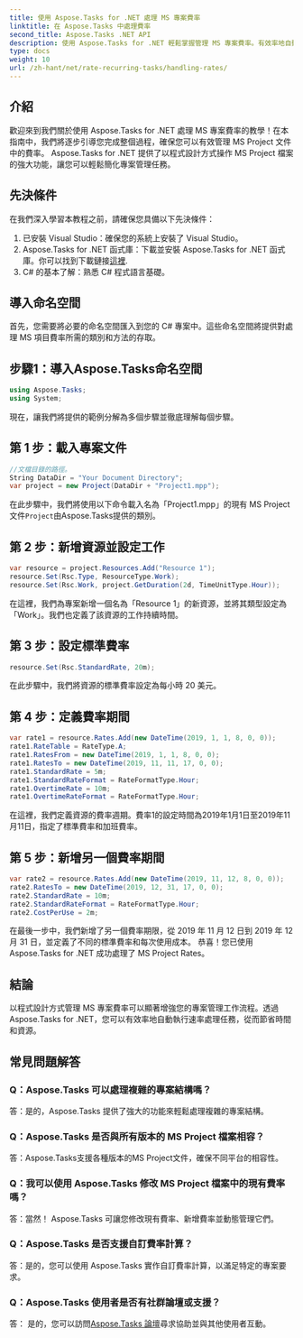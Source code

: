 ```yaml
---
title: 使用 Aspose.Tasks for .NET 處理 MS 專案費率
linktitle: 在 Aspose.Tasks 中處理費率
second_title: Aspose.Tasks .NET API
description: 使用 Aspose.Tasks for .NET 輕鬆掌握管理 MS 專案費率。有效率地自動化任務，讓專案工作流程更加順暢。
type: docs
weight: 10
url: /zh-hant/net/rate-recurring-tasks/handling-rates/
---
```

## 介紹
歡迎來到我們關於使用 Aspose.Tasks for .NET 處理 MS 專案費率的教學！在本指南中，我們將逐步引導您完成整個過程，確保您可以有效管理 MS Project 文件中的費率。 Aspose.Tasks for .NET 提供了以程式設計方式操作 MS Project 檔案的強大功能，讓您可以輕鬆簡化專案管理任務。
## 先決條件
在我們深入學習本教程之前，請確保您具備以下先決條件：
1. 已安裝 Visual Studio：確保您的系統上安裝了 Visual Studio。
2.  Aspose.Tasks for .NET 函式庫：下載並安裝 Aspose.Tasks for .NET 函式庫。你可以找到下載鏈接[這裡](https://releases.aspose.com/tasks/net/).
3. C# 的基本了解：熟悉 C# 程式語言基礎。
## 導入命名空間
首先，您需要將必要的命名空間匯入到您的 C# 專案中。這些命名空間將提供對處理 MS 項目費率所需的類別和方法的存取。
## 步驟1：導入Aspose.Tasks命名空間
```csharp
using Aspose.Tasks;
using System;

```
現在，讓我們將提供的範例分解為多個步驟並徹底理解每個步驟。
## 第 1 步：載入專案文件
```csharp
//文檔目錄的路徑。
String DataDir = "Your Document Directory";
var project = new Project(DataDir + "Project1.mpp");
```
在此步驟中，我們將使用以下命令載入名為「Project1.mpp」的現有 MS Project 文件`Project`由Aspose.Tasks提供的類別。
## 第 2 步：新增資源並設定工作
```csharp
var resource = project.Resources.Add("Resource 1");
resource.Set(Rsc.Type, ResourceType.Work);
resource.Set(Rsc.Work, project.GetDuration(2d, TimeUnitType.Hour));
```
在這裡，我們為專案新增一個名為「Resource 1」的新資源，並將其類型設定為「Work」。我們也定義了該資源的工作持續時間。
## 第 3 步：設定標準費率
```csharp
resource.Set(Rsc.StandardRate, 20m);
```
在此步驟中，我們將資源的標準費率設定為每小時 20 美元。
## 第 4 步：定義費率期間
```csharp
var rate1 = resource.Rates.Add(new DateTime(2019, 1, 1, 8, 0, 0));
rate1.RateTable = RateType.A;
rate1.RatesFrom = new DateTime(2019, 1, 1, 8, 0, 0);
rate1.RatesTo = new DateTime(2019, 11, 11, 17, 0, 0);
rate1.StandardRate = 5m;
rate1.StandardRateFormat = RateFormatType.Hour;
rate1.OvertimeRate = 10m;
rate1.OvertimeRateFormat = RateFormatType.Hour;
```
在這裡，我們定義資源的費率週期。費率1的設定時間為2019年1月1日至2019年11月11日，指定了標準費率和加班費率。
## 第 5 步：新增另一個費率期間
```csharp
var rate2 = resource.Rates.Add(new DateTime(2019, 11, 12, 8, 0, 0));
rate2.RatesTo = new DateTime(2019, 12, 31, 17, 0, 0);
rate2.StandardRate = 10m;
rate2.StandardRateFormat = RateFormatType.Hour;
rate2.CostPerUse = 2m;
```
在最後一步中，我們新增了另一個費率期限，從 2019 年 11 月 12 日到 2019 年 12 月 31 日，並定義了不同的標準費率和每次使用成本。
恭喜！您已使用 Aspose.Tasks for .NET 成功處理了 MS Project Rates。
## 結論
以程式設計方式管理 MS 專案費率可以顯著增強您的專案管理工作流程。透過 Aspose.Tasks for .NET，您可以有效率地自動執行速率處理任務，從而節省時間和資源。
## 常見問題解答
### Q：Aspose.Tasks 可以處理複雜的專案結構嗎？
答：是的，Aspose.Tasks 提供了強大的功能來輕鬆處理複雜的專案結構。
### Q：Aspose.Tasks 是否與所有版本的 MS Project 檔案相容？
答：Aspose.Tasks支援各種版本的MS Project文件，確保不同平台的相容性。
### Q：我可以使用 Aspose.Tasks 修改 MS Project 檔案中的現有費率嗎？
答：當然！ Aspose.Tasks 可讓您修改現有費率、新增費率並動態管理它們。
### Q：Aspose.Tasks 是否支援自訂費率計算？
答：是的，您可以使用 Aspose.Tasks 實作自訂費率計算，以滿足特定的專案要求。
### Q：Aspose.Tasks 使用者是否有社群論壇或支援？
答： 是的，您可以訪問[Aspose.Tasks 論壇](https://forum.aspose.com/c/tasks/15)尋求協助並與其他使用者互動。